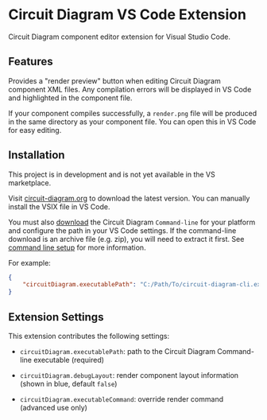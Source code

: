 # Circuit Diagram VS Code Extension

Circuit Diagram component editor extension for Visual Studio Code.

## Features

Provides a "render preview" button when editing Circuit Diagram component XML files.
Any compilation errors will be displayed in VS Code and highlighted in the component
file.

If your component compiles successfully, a `render.png` file will be produced in the same
directory as your component file. You can open this in VS Code for easy editing.

## Installation

This project is in development and is not yet available in the VS marketplace.

Visit [circuit-diagram.org](http://www.circuit-diagram.org/downloads) to download the
latest version. You can manually install the VSIX file in VS Code.

You must also [download](http://www.circuit-diagram.org/downloads) the Circuit Diagram
`Command-line` for your platform and configure the path in your VS Code settings.
If the command-line download is an archive file (e.g. zip), you will need to extract it first.
See [command line setup](https://www.circuit-diagram.org/help/command-line) for more information.

For example:

```json
{
    "circuitDiagram.executablePath": "C:/Path/To/circuit-diagram-cli.exe"
}
```

## Extension Settings

This extension contributes the following settings:

* `circuitDiagram.executablePath`: path to the Circuit Diagram Command-line executable (required)

* `circuitDiagram.debugLayout`: render component layout information (shown in blue, default `false`)

* `circuitDiagram.executableCommand`: override render command (advanced use only)
